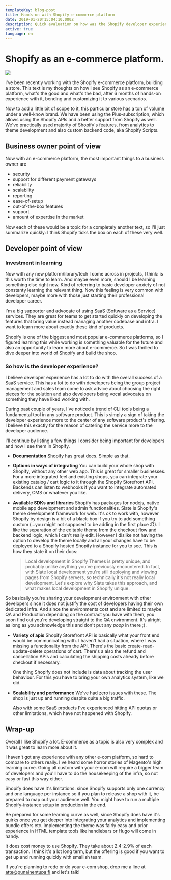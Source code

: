 ```yaml
---
templateKey: blog-post
title: Hands-on with Shopify e-commerce platform
date: 2019-01-20T15:04:10.000Z
description: Quick evaluation on how was the Shopify developer experience like
active: true
language: en
---
```



# Shopify as an e-commerce platform.

![](/img/shopify.svg)

I've been recently working with the Shopify e-commerce platform, building a store. This text is my thoughts on how I see Shopify as an e-commerce platform, what's the good and what's the bad, after 6 months of hands-on experience with it, bending and customizing it to various scenarios.

Now to add a little bit of scope to it, this particular store has a ton of volume under a well-know brand. We have been using the Plus-subscription, which allows using the Shopify APIs and a better support from Shopify as well. We've practically used majority of Shopify's features, from analytics to theme development and also custom backend code, aka Shopify Scripts.

## Business owner point of view

Now with an e-commerce platform, the most important things to a business owner are  

* security
* support for different payment gateways
* reliability
* scalability
* reporting
* ease-of-setup
* out-of-the-box features
* support
* amount of expertise in the market

Now each of these would be a topic for a completely another text, so I'll just summarize quickly: I think Shopify ticks the box on each of these very well.

## Developer point of view

### Investment in learning

Now with any new platform/library/tech I come across in projects, I think: is this worth the time to learn. And maybe even more, should I be learning something else right now. Kind of referring to basic developer anxiety of not constanty learning the relevant thing. Now this feeling is very common with developers, maybe more with those just starting their professional developer career. 

I'm a big supporter and advocate of using SaaS (Software as a Service) services. They are great for teams to get started quickly on developing the features that bring value instead managing another codebase and infra. I want to learn more about exactly these kind of products.

Shopify is one of the biggest and most popular e-commerce platforms, so I figured learning this while working is something valuable for the future and also an opportunity to learn more about e-commerce. So I was thrilled to dive deeper into world of Shopify and build the shop.

### So how is the developer experience?

I believe developer experience has a lot to do with the overall success of a SaaS service. This has a lot to do with developers being the group project management and sales team come to ask advice about choosing the right pieces for the solution and also developers being vocal advocates on something they have liked working with. 

During past couple of years, I've noticed a trend of CLI tools being a fundamental tool in any software product. This is simply a sign of taking the developer experience more to the center of any software product's offering. I believe this exactly for the reason of catering the service more to the developer audience. 

I'll continue by listing a few things I consider being important for developers and how I see them in Shopify.


* __Documentation__ 
    Shopify has great docs. Simple as that.
* __Options in ways of integrating__ 
    You can build your whole shop with Shopify, without any other web app. This is great for smaller businesses. For a more integrated feel and existing shops, you can integrate your existing catalog / cart logic to it through the Shopify Storefront API. Backends can listen to webhooks if you want to integrate automated delivery, CMS or whatever you like.
* __Available SDKs and libraries__
    Shopify has packages for nodejs, native mobile app development and admin functionalities. Slate is Shopify's theme development framework for web. It's ok to work with, however Shopify by design is a bit of a black-box if you try to add something custom (...you might not supposed to be adding in the first place :D). I like the separation of the editable theme from the checkout flow and backend logic, which I can't really edit. However I dislike not having the option to develop the theme locally and all your changes have to be deployed to a Shopify hosted Shopify instance for you to see. This is how they state it on their docs:
    
    > Local development in Shopify Themes is pretty unique, and probably unlike anything you've previously encountered. In fact, with Slate local development you're still deploying and viewing pages from Shopify servers, so technically it's not really local development. Let's explore why Slate takes this approach, and what makes local development in Shopify unique.
    

So basically you're sharing your development environment with other developers since it does not justify the cost of developers having their own dedicated infra. And since the environments cost and are limited to maybe QA and Production depending on the contract you have with them, you soon find out you're developing straight to the QA environment. It's alright as long as you acknowledge this and don't put any _poop_ in there ;).

* __Variety of apis__
    Shopify Storefront API is basically what your front end would be communicating with. I haven't had a situation, where I was missing a functionality from the API. There's the basic create-read-update-delete operations of cart. There's a also the refund and cancellation APIs and calculating the shipping costs already before checkout if necessary.

    One thing Shopify does not include is data about tracking the user behaviour. For this you have to bring your own analytics system, like we did.

* __Scalability and performance__
    We've had zero issues with these. The shop is just up and running despite quite a big traffic.

    Also with some SaaS products I've experienced hitting API quotas or other limitations, which have not happened with Shopify. 

## Wrap-up

Overall I like Shopify a lot. E-commerce as a topic is also very complex and it was great to learn more about it. 

I haven't got any experience with any other e-com platform, so hard to compare to others really. I've heard some horror stories of Magento's high learning curve. Going all custom with your e-com will require a bigger team of developers and you'll have to do the housekeeping of the infra, so not easy or fast this way either.

Shopify does have it's limitations: since Shopify supports only one currency and one language per instance so if you plan to release a shop with it, be prepared to map out your audience well. You might have to run a multiple Shopify-instance setup in production in the end. 

Be prepared for some learning curve as well, since Shopify does have it's quirks once you get deeper into integrating your analytics and implementing bundle offers etc. Implementing the theme was fairly easy and prior experience in HTML template tools like handlebars or Hugo will come in handy.

It does cost money to use Shopify. They take about 2.4-2.9% of each transaction. I think it's a lot long term, but the offering is good if you want to get up and running quickly with smallish team.

If you're planning to redo or do your e-com shop, drop me a line at [atte@punainentupa.fi](mailto:atte@punainentupa.fi?subject=E-commerce) and let's talk!

